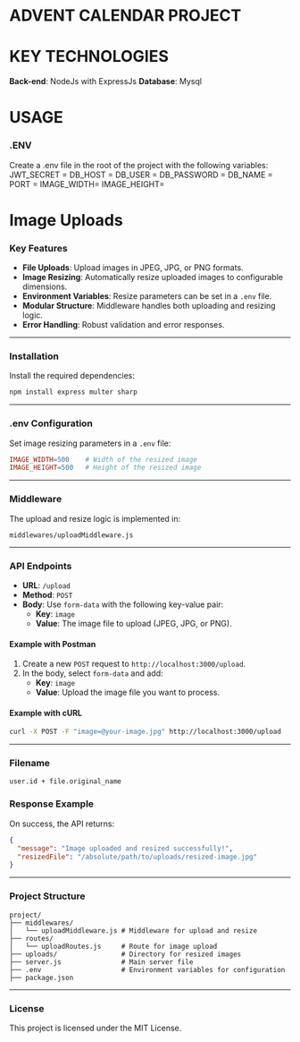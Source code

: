 # ADVENT CALENDAR PROJECT

# KEY TECHNOLOGIES

**Back-end**: NodeJs with ExpressJs
**Database**: Mysql

# USAGE

### .ENV

Create a .env file in the root of the project with the following variables:
JWT_SECRET =
DB_HOST =
DB_USER =
DB_PASSWORD =
DB_NAME =
PORT =
IMAGE_WIDTH=
IMAGE_HEIGHT=

# Image Uploads

### Key Features

- **File Uploads**: Upload images in JPEG, JPG, or PNG formats.
- **Image Resizing**: Automatically resize uploaded images to configurable dimensions.
- **Environment Variables**: Resize parameters can be set in a `.env` file.
- **Modular Structure**: Middleware handles both uploading and resizing logic.
- **Error Handling**: Robust validation and error responses.

---

### Installation

Install the required dependencies:

```bash
npm install express multer sharp
```

---

### .env Configuration

Set image resizing parameters in a `.env` file:

```makefile
IMAGE_WIDTH=500    # Width of the resized image
IMAGE_HEIGHT=500   # Height of the resized image
```

---

### Middleware

The upload and resize logic is implemented in:

```
middlewares/uploadMiddleware.js
```

---

### API Endpoints

- **URL**: `/upload`
- **Method**: `POST`
- **Body**: Use `form-data` with the following key-value pair:
  - **Key**: `image`
  - **Value**: The image file to upload (JPEG, JPG, or PNG).

#### Example with Postman

1. Create a new `POST` request to `http://localhost:3000/upload`.
2. In the body, select `form-data` and add:
   - **Key**: `image`
   - **Value**: Upload the image file you want to process.

#### Example with cURL

```bash
curl -X POST -F "image=@your-image.jpg" http://localhost:3000/upload
```

---

### Filename

```
user.id + file.original_name
```

### Response Example

On success, the API returns:

```json
{
  "message": "Image uploaded and resized successfully!",
  "resizedFile": "/absolute/path/to/uploads/resized-image.jpg"
}
```

---

### Project Structure

```
project/
├── middlewares/
│   └── uploadMiddleware.js # Middleware for upload and resize
├── routes/
│   └── uploadRoutes.js     # Route for image upload
├── uploads/                # Directory for resized images
├── server.js               # Main server file
├── .env                    # Environment variables for configuration
├── package.json
```

---

### License

This project is licensed under the MIT License.
